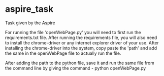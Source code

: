 # aspire_task
Task given by the Aspire


For running the file 'openWebPage.py' you will need to first run the requirements.txt file.
After running the requirements file, you will also need to install the chrome-driver or any internet explorer driver of your use.
After installing the chrome-driver into the system, copy paste the 'path' and add the same in the openWebPage file to actually run the file.

After adding the path to the python file, save it and run the same file from the command line by giving the command - python openWebPage.py
